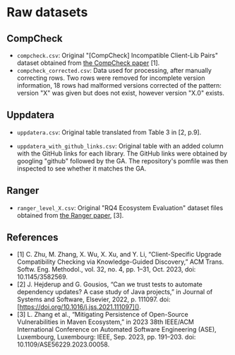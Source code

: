 # Raw datasets

## CompCheck
* `compcheck.csv`: Original "[CompCheck] Incompatible Client-Lib Pairs" dataset obtained from [the CompCheck paper](https://sites.google.com/view/compcheck) [1].
* `compcheck_corrected.csv`: Data used for processing, after manually correcting rows. Two rows were removed for incomplete version information, 18 rows had malformed versions corrected of the pattern: version "X" was given but does not exist, however version "X.0" exists.

## Uppdatera
* `uppdatera.csv`: Original table translated from Table 3 in [2, p.9].

* `uppdatera_with_github_links.csv`: Original table with an added column with the GitHub links for each library. The GitHub links were obtained by googling "github" followed by the GA. The repository's pomfile was then inspected to see whether it matches the GA.

## Ranger
* `ranger_level_X.csv`: Original "RQ4 Ecosystem Evaluation" dataset files obtained from [the Ranger paper](https://sites.google.com/view/ase23maven/dataset?authuser=0), [3]. 


## References
- [1] C. Zhu, M. Zhang, X. Wu, X. Xu, and Y. Li, “Client-Specific Upgrade Compatibility Checking via Knowledge-Guided Discovery,” ACM Trans. Softw. Eng. Methodol., vol. 32, no. 4, pp. 1–31, Oct. 2023, doi: 10.1145/3582569.
- [2] J. Hejderup and G. Gousios, “Can we trust tests to automate dependency updates? A case study of Java projects,” in Journal of Systems and Software, Elsevier, 2022, p. 111097. doi: [https://doi.org/10.1016/j.jss.2021.111097]().
- [3] L. Zhang et al., “Mitigating Persistence of Open-Source Vulnerabilities in Maven Ecosystem,” in 2023 38th IEEE/ACM International Conference on Automated Software Engineering (ASE), Luxembourg, Luxembourg: IEEE, Sep. 2023, pp. 191–203. doi: 10.1109/ASE56229.2023.00058.

